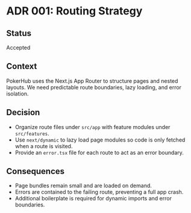 # ADR 001: Routing Strategy

## Status

Accepted

## Context

PokerHub uses the Next.js App Router to structure pages and nested layouts. We need predictable route boundaries, lazy loading, and error isolation.

## Decision

- Organize route files under `src/app` with feature modules under `src/features`.
- Use `next/dynamic` to lazy load page modules so code is only fetched when a route is visited.
- Provide an `error.tsx` file for each route to act as an error boundary.

## Consequences

- Page bundles remain small and are loaded on demand.
- Errors are contained to the failing route, preventing a full app crash.
- Additional boilerplate is required for dynamic imports and error boundaries.
